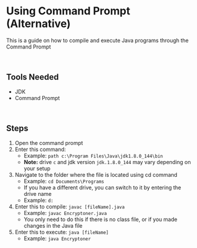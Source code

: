 # Using Command Prompt (Alternative)

This is a guide on how to compile and execute Java programs through the Command Prompt

<br>

## Tools Needed

- JDK
- Command Prompt

<br>

## Steps

1. Open the command prompt
2. Enter this command:
    - Example: `path c:\Program Files\Java\jdk1.8.0_144\bin`
    - **Note:** drive `c` and jdk version `jdk.1.8.0_144` may vary depending on your setup
3. Navigate to the folder where the file is located using cd command
    - Example: `cd Documents\Programs`
    - If you have a different drive, you can switch to it by entering the drive name
    - Example: `d:`
4. Enter this to compile: `javac [fileName].java`
    - Example: `javac Encryptoner.java`
    - You only need to do this if there is no class file, or if you made changes in the Java file
5. Enter this to execute: `java [fileName]`
    - Example: `java Encryptoner`
